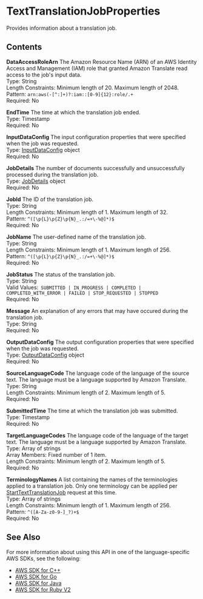 # TextTranslationJobProperties<a name="API_TextTranslationJobProperties"></a>

Provides information about a translation job\.

## Contents<a name="API_TextTranslationJobProperties_Contents"></a>

 **DataAccessRoleArn**   <a name="Translate-Type-TextTranslationJobProperties-DataAccessRoleArn"></a>
The Amazon Resource Name \(ARN\) of an AWS Identity Access and Management \(IAM\) role that granted Amazon Translate read access to the job's input data\.  
Type: String  
Length Constraints: Minimum length of 20\. Maximum length of 2048\.  
Pattern: `arn:aws(-[^:]+)?:iam::[0-9]{12}:role/.+`   
Required: No

 **EndTime**   <a name="Translate-Type-TextTranslationJobProperties-EndTime"></a>
The time at which the translation job ended\.  
Type: Timestamp  
Required: No

 **InputDataConfig**   <a name="Translate-Type-TextTranslationJobProperties-InputDataConfig"></a>
The input configuration properties that were specified when the job was requested\.  
Type: [InputDataConfig](API_InputDataConfig.md) object  
Required: No

 **JobDetails**   <a name="Translate-Type-TextTranslationJobProperties-JobDetails"></a>
The number of documents successfully and unsuccessfully processed during the translation job\.  
Type: [JobDetails](API_JobDetails.md) object  
Required: No

 **JobId**   <a name="Translate-Type-TextTranslationJobProperties-JobId"></a>
The ID of the translation job\.  
Type: String  
Length Constraints: Minimum length of 1\. Maximum length of 32\.  
Pattern: `^([\p{L}\p{Z}\p{N}_.:/=+\-%@]*)$`   
Required: No

 **JobName**   <a name="Translate-Type-TextTranslationJobProperties-JobName"></a>
The user\-defined name of the translation job\.  
Type: String  
Length Constraints: Minimum length of 1\. Maximum length of 256\.  
Pattern: `^([\p{L}\p{Z}\p{N}_.:/=+\-%@]*)$`   
Required: No

 **JobStatus**   <a name="Translate-Type-TextTranslationJobProperties-JobStatus"></a>
The status of the translation job\.  
Type: String  
Valid Values:` SUBMITTED | IN_PROGRESS | COMPLETED | COMPLETED_WITH_ERROR | FAILED | STOP_REQUESTED | STOPPED`   
Required: No

 **Message**   <a name="Translate-Type-TextTranslationJobProperties-Message"></a>
An explanation of any errors that may have occured during the translation job\.  
Type: String  
Required: No

 **OutputDataConfig**   <a name="Translate-Type-TextTranslationJobProperties-OutputDataConfig"></a>
The output configuration properties that were specified when the job was requested\.  
Type: [OutputDataConfig](API_OutputDataConfig.md) object  
Required: No

 **SourceLanguageCode**   <a name="Translate-Type-TextTranslationJobProperties-SourceLanguageCode"></a>
The language code of the language of the source text\. The language must be a language supported by Amazon Translate\.  
Type: String  
Length Constraints: Minimum length of 2\. Maximum length of 5\.  
Required: No

 **SubmittedTime**   <a name="Translate-Type-TextTranslationJobProperties-SubmittedTime"></a>
The time at which the translation job was submitted\.  
Type: Timestamp  
Required: No

 **TargetLanguageCodes**   <a name="Translate-Type-TextTranslationJobProperties-TargetLanguageCodes"></a>
The language code of the language of the target text\. The language must be a language supported by Amazon Translate\.  
Type: Array of strings  
Array Members: Fixed number of 1 item\.  
Length Constraints: Minimum length of 2\. Maximum length of 5\.  
Required: No

 **TerminologyNames**   <a name="Translate-Type-TextTranslationJobProperties-TerminologyNames"></a>
A list containing the names of the terminologies applied to a translation job\. Only one terminology can be applied per [StartTextTranslationJob](API_StartTextTranslationJob.md) request at this time\.  
Type: Array of strings  
Length Constraints: Minimum length of 1\. Maximum length of 256\.  
Pattern: `^([A-Za-z0-9-]_?)+$`   
Required: No

## See Also<a name="API_TextTranslationJobProperties_SeeAlso"></a>

For more information about using this API in one of the language\-specific AWS SDKs, see the following:
+  [AWS SDK for C\+\+](https://docs.aws.amazon.com/goto/SdkForCpp/translate-2017-07-01/TextTranslationJobProperties) 
+  [AWS SDK for Go](https://docs.aws.amazon.com/goto/SdkForGoV1/translate-2017-07-01/TextTranslationJobProperties) 
+  [AWS SDK for Java](https://docs.aws.amazon.com/goto/SdkForJava/translate-2017-07-01/TextTranslationJobProperties) 
+  [AWS SDK for Ruby V2](https://docs.aws.amazon.com/goto/SdkForRubyV2/translate-2017-07-01/TextTranslationJobProperties) 